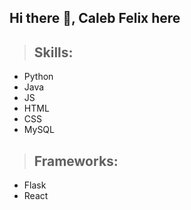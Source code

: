 ## Hi there 👋, Caleb Felix here


<!--  ![Caleb Felix's GitHub stats](https://github-readme-stats.vercel.app/api?username=calebfelix&show_icons=true&theme=react) 


[![Top Langs](https://github-readme-stats.vercel.app/api/top-langs/?username=calebfelix)](https://github.com/anuraghazra/github-readme-stats)  -->



> ## Skills:
+ Python 
+ Java 
+ JS 
+ HTML 
+ CSS 
+ MySQL

> ## Frameworks:
+ Flask 
+ React

<!--
> ## Socials:

[<img src=http://i.imgur.com/0o48UoR.png alt='github' height='26'><b> GitHub</b>](https://github.com/https://github.com/calebfelix)  [<img src='https://cdn.jsdelivr.net/npm/simple-icons@3.0.1/icons/instagram.svg' alt='instagram' height='17'><b> Instagram</b>](https://www.instagram.com/cat10nn/)  [<img src='https://cdn.jsdelivr.net/npm/simple-icons@3.0.1/icons/icloud.svg' alt='website' height='20'> <b> Website</b>](https://calebfelix.github.io/)  

-->
